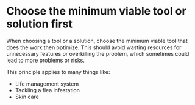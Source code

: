 # Choose the minimum viable tool or solution first

When choosing a tool or a solution, choose the minimum viable tool that does the work then optimize. This should avoid wasting resources for unnecessary features or overkilling the problem, which sometimes could lead to more problems or risks.

This principle applies to many things like:

- Life management system
- Tackling a flea infestation
- Skin care

